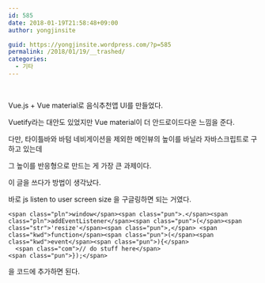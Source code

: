 ```yaml
---
id: 585
date: 2018-01-19T21:58:48+09:00
author: yongjinsite

guid: https://yongjinsite.wordpress.com/?p=585
permalink: /2018/01/19/__trashed/
categories:
  - 기타
---
```

&nbsp;

Vue.js + Vue material로 음식추천앱 UI를 만들었다.

Vuetify라는 대안도 있었지만 Vue material이 더 안드로이드다운 느낌을 준다.

다만, 타이틀바와 바텀 네비게이션을 제외한 메인뷰의 높이를 바닐라 자바스크립트로 구하고 있는데

그 높이를 반응형으로 만드는 게 가장 큰 과제이다.

이 글을 쓰다가 방법이 생각났다.

바로 js listen to user screen size 을 구글링하면 되는 거였다.

<pre class="default prettyprint prettyprinted"><code>&lt;span class="pln">window&lt;/span>&lt;span class="pun">.&lt;/span>&lt;span class="pln">addEventListener&lt;/span>&lt;span class="pun">(&lt;/span>&lt;span class="str">'resize'&lt;/span>&lt;span class="pun">,&lt;/span> &lt;span class="kwd">function&lt;/span>&lt;span class="pun">(&lt;/span>&lt;span class="kwd">event&lt;/span>&lt;span class="pun">){&lt;/span>
  &lt;span class="com">// do stuff here&lt;/span>
&lt;span class="pun">});&lt;/span></code></pre>

을 코드에 추가하면 된다.
